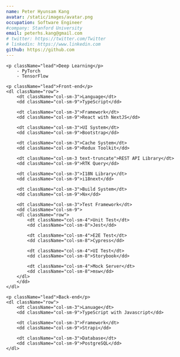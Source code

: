 ```yaml
---
name: Peter Hyunsam Kang
avatar: /static/images/avatar.png
occupation: Software Engineer
#company: Stanford University
email: peterhs.kang@gmail.com
# twitter: https://twitter.com/Twitter
# linkedin: https://www.linkedin.com
github: https://github.com
---
```


    <p className="lead">Deep Learning</p>
        - PyTorch
        - TensorFlow

    <p className="lead">Front-end</p>
    <dl className="row">
        <dt className="col-sm-3">Language</dt>
        <dd className="col-sm-9">TypeScript</dd>

        <dt className="col-sm-3">Framework</dt>
        <dd className="col-sm-9">React with NextJS</dd>

        <dt className="col-sm-3">UI System</dt>
        <dd className="col-sm-9">Bootstrap</dd>

        <dt className="col-sm-3">Cache System</dt>
        <dd className="col-sm-9">Redux Toolkit</dd>

        <dt className="col-sm-3 text-truncate">REST API Library</dt>
        <dd className="col-sm-9">RTK Query</dd>

        <dt className="col-sm-3">I18N Library</dt>
        <dd className="col-sm-9">i18next</dd>

        <dt className="col-sm-3">Build System</dt>
        <dd className="col-sm-9">Nx</dd>

        <dt className="col-sm-3">Test Framework</dt>
        <dd className="col-sm-9">
        <dl className="row">
            <dt className="col-sm-4">Unit Test</dt>
            <dd className="col-sm-8">Jest</dd>

            <dt className="col-sm-4">E2E Test</dt>
            <dd className="col-sm-8">Cypress</dd>

            <dt className="col-sm-4">UI Test</dt>
            <dd className="col-sm-8">Storybook</dd>

            <dt className="col-sm-4">Mock Server</dt>
            <dd className="col-sm-8">msw</dd>
        </dl>
        </dd>
    </dl>

    <p className="lead">Back-end</p>
    <dl className="row">
        <dt className="col-sm-3">Lanuage</dt>
        <dd className="col-sm-9">TypeScript with Javascript</dd>

        <dt className="col-sm-3">Framework</dt>
        <dd className="col-sm-9">Strapi</dd>

        <dt className="col-sm-3">Database</dt>
        <dd className="col-sm-9">PostgreSQL</dd>
    </dl>
